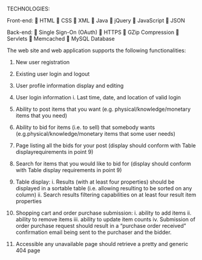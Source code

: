TECHNOLOGIES:

Front-end:
 HTML
 CSS
 XML
 Java
 jQuery
 JavaScript
 JSON

Back-end:
 Single Sign-On (OAuth)
 HTTPS
 GZip Compression
 Servlets
 Memcached
 MySQL Database

The web site and web application supports the following functionalities:

1. New user registration

2. Existing user login and logout

3. User profile information display and editing

4. User login information
  i. Last time, date, and location of valid login
  
5. Ability to post items that you want (e.g. physical/knowledge/monetary items that you need)

6. Ability to bid for items (i.e. to sell) that somebody wants (e.g.physical/knowledge/monetary items that some user needs)

7. Page listing all the bids for your post (display should conform with Table displayrequirements in point 9)

8. Search for items that you would like to bid for (display should conform with Table display requirements in point 9)

9. Table display:
  i. Results (with at least four properties) should be displayed in a sortable table (i.e. allowing resulting to be sorted on any column)
  ii. Search results filtering capabilities on at least four result item properties
  
10. Shopping cart and order purchase submission:
  i. ability to add items
  ii. ability to remove items
  iii. ability to update item counts
  iv. Submission of order purchase request should result in a “purchase order received” confirmation email being sent to the purchaser and the bidder.
  
11. Accessible any unavailable page should retrieve a pretty and generic 404 page

